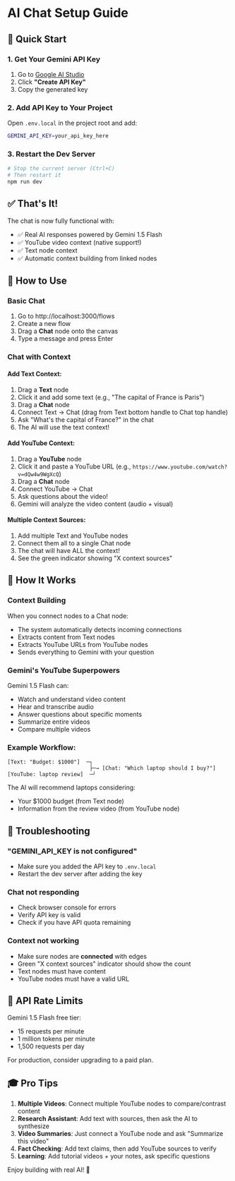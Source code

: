 # AI Chat Setup Guide

## 🚀 Quick Start

### 1. Get Your Gemini API Key

1. Go to [Google AI Studio](https://aistudio.google.com/app/apikey)
2. Click **"Create API Key"**
3. Copy the generated key

### 2. Add API Key to Your Project

Open `.env.local` in the project root and add:

```bash
GEMINI_API_KEY=your_api_key_here
```

### 3. Restart the Dev Server

```bash
# Stop the current server (Ctrl+C)
# Then restart it
npm run dev
```

## ✅ That's It!

The chat is now fully functional with:
- ✅ Real AI responses powered by Gemini 1.5 Flash
- ✅ YouTube video context (native support!)
- ✅ Text node context
- ✅ Automatic context building from linked nodes

## 🎯 How to Use

### Basic Chat
1. Go to http://localhost:3000/flows
2. Create a new flow
3. Drag a **Chat** node onto the canvas
4. Type a message and press Enter

### Chat with Context

#### Add Text Context:
1. Drag a **Text** node
2. Click it and add some text (e.g., "The capital of France is Paris")
3. Drag a **Chat** node
4. Connect Text → Chat (drag from Text bottom handle to Chat top handle)
5. Ask "What's the capital of France?" in the chat
6. The AI will use the text context!

#### Add YouTube Context:
1. Drag a **YouTube** node
2. Click it and paste a YouTube URL (e.g., `https://www.youtube.com/watch?v=dQw4w9WgXcQ`)
3. Drag a **Chat** node
4. Connect YouTube → Chat
5. Ask questions about the video!
6. Gemini will analyze the video content (audio + visual)

#### Multiple Context Sources:
1. Add multiple Text and YouTube nodes
2. Connect them all to a single Chat node
3. The chat will have ALL the context!
4. See the green indicator showing "X context sources"

## 🔧 How It Works

### Context Building
When you connect nodes to a Chat node:
- The system automatically detects incoming connections
- Extracts content from Text nodes
- Extracts YouTube URLs from YouTube nodes
- Sends everything to Gemini with your question

### Gemini's YouTube Superpowers
Gemini 1.5 Flash can:
- Watch and understand video content
- Hear and transcribe audio
- Answer questions about specific moments
- Summarize entire videos
- Compare multiple videos

### Example Workflow:
```
[Text: "Budget: $1000"]  ─┐
                          ├─→ [Chat: "Which laptop should I buy?"]
[YouTube: laptop review]  ─┘
```

The AI will recommend laptops considering:
- Your $1000 budget (from Text node)
- Information from the review video (from YouTube node)

## 🐛 Troubleshooting

### "GEMINI_API_KEY is not configured"
- Make sure you added the API key to `.env.local`
- Restart the dev server after adding the key

### Chat not responding
- Check browser console for errors
- Verify API key is valid
- Check if you have API quota remaining

### Context not working
- Make sure nodes are **connected** with edges
- Green "X context sources" indicator should show the count
- Text nodes must have content
- YouTube nodes must have a valid URL

## 📝 API Rate Limits

Gemini 1.5 Flash free tier:
- 15 requests per minute
- 1 million tokens per minute
- 1,500 requests per day

For production, consider upgrading to a paid plan.

## 🎓 Pro Tips

1. **Multiple Videos**: Connect multiple YouTube nodes to compare/contrast content
2. **Research Assistant**: Add text with sources, then ask the AI to synthesize
3. **Video Summaries**: Just connect a YouTube node and ask "Summarize this video"
4. **Fact Checking**: Add text claims, then add YouTube sources to verify
5. **Learning**: Add tutorial videos + your notes, ask specific questions

Enjoy building with real AI! 🚀
